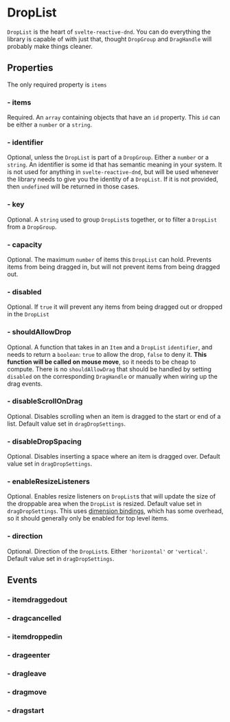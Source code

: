 # DropList

`DropList` is the heart of `svelte-reactive-dnd`.
You can do everything the library is capable of with just that, thought `DropGroup` and `DragHandle` will probably make things cleaner.

## Properties

The only required property is `items`

### - items

Required.
An `array` containing objects that have an `id` property. This `id` can be either a `number` or a `string`.

### - identifier

Optional, unless the `DropList` is part of a `DropGroup`. Either a `number` or a `string`.
An identifier is some id that has semantic meaning in your system.
It is not used for anything in `svelte-reactive-dnd`, but will be used whenever the library needs to give you the identity of a `DropList`.
If it is not provided, then `undefined` will be returned in those cases.

### - key

Optional.
A `string` used to group `DropList`s together, or to filter a `DropList` from a `DropGroup`.

### - capacity

Optional.
The maximum `number` of items this `DropList` can hold.
Prevents items from being dragged in, but will not prevent items from being dragged out.

### - disabled

Optional.
If `true` it will prevent any items from being dragged out or dropped in the `DropList`

### - shouldAllowDrop

Optional.
A function that takes in an `Item` and a `DropList` `identifier`, and needs to return a `boolean`: `true` to allow the drop, `false` to deny it.
**This function will be called on mouse move**, so it needs to be cheap to compute.
There is no `shouldAllowDrag` that should be handled by setting `disabled` on the corresponding `DragHandle` or manually when wiring up the drag events.

### - disableScrollOnDrag

Optional.
Disables scrolling when an item is dragged to the start or end of a list. Default value set in `dragDropSettings`.

### - disableDropSpacing

Optional.
Disables inserting a space where an item is dragged over. Default value set in `dragDropSettings`.

### - enableResizeListeners

Optional.
Enables resize listeners on `DropList`s that will update the size of the droppable area when the `DropList` is resized. Default value set in `dragDropSettings`.
This uses [dimension bindings](https://svelte.dev/tutorial/dimensions), which has some overhead, so it should generally only be enabled for top level items.

### - direction

Optional.
Direction of the `DropList`s. Either `'horizontal'` or `'vertical'`. Default value set in `dragDropSettings`.

## Events

### - itemdraggedout

### - dragcancelled

### - itemdroppedin

### - drageenter

### - dragleave

### - dragmove

### - dragstart
